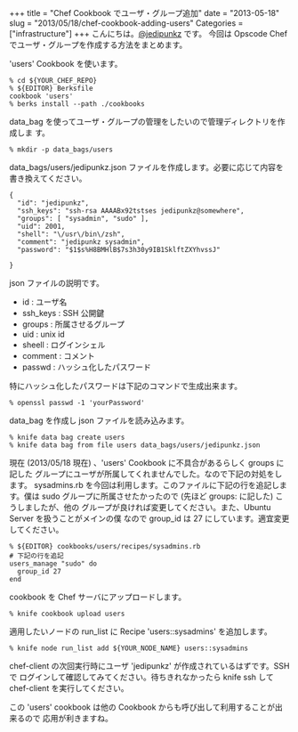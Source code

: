 +++
title = "Chef Cookbook でユーザ・グループ追加"
date = "2013-05-18"
slug = "2013/05/18/chef-cookbook-adding-users"
Categories = ["infrastructure"]
+++
こんにちは。<a href="https://twitter.com/jedipunkz">@jedipunkz</a> です。
今回は Opscode Chef でユーザ・グループを作成する方法をまとめます。


'users' Cookbook を使います。

    % cd ${YOUR_CHEF_REPO}
    % ${EDITOR} Berksfile
    cookbook 'users'
    % berks install --path ./cookbooks


data_bag を使ってユーザ・グループの管理をしたいので管理ディレクトリを作成しま
す。

    % mkdir -p data_bags/users

data_bags/users/jedipunkz.json ファイルを作成します。必要に応じて内容を書き換えてください。

    {
      "id": "jedipunkz",
      "ssh_keys": "ssh-rsa AAAABx92tstses jedipunkz@somewhere",
      "groups": [ "sysadmin", "sudo" ],
      "uid": 2001,
      "shell": "\/usr\/bin\/zsh",
      "comment": "jedipunkz sysadmin",
      "password": "$1$s%H8BMHlB$7s3h30y9IB1SklftZXYhvssJ"
    
    }

json ファイルの説明です。

* id : ユーザ名
* ssh_keys : SSH 公開鍵
* groups : 所属させるグループ
* uid : unix id
* sheell : ログインシェル
* comment : コメント
* passwd : ハッシュ化したパスワード

特にハッシュ化したパスワードは下記のコマンドで生成出来ます。

    % openssl passwd -1 'yourPassword'

data_bag を作成し json ファイルを読み込みます。

    % knife data bag create users
    % knife data bag from file users data_bags/users/jedipunkz.json

現在 (2013/05/18 現在) 、'users' Cookbook に不具合があるらしく groups に記した
グループにユーザが所属してくれませんでした。なので下記の対処をします。
sysadmins.rb を今回は利用します。このファイルに下記の行を追記します。僕は sudo
グループに所属させたかったので (先ほど groups: に記した) こうしましたが、他の
グループが良ければ変更してください。また、Ubuntu Server を扱うことがメインの僕
なので group_id は 27 にしています。適宜変更してください。

    % ${EDITOR} cookbooks/users/recipes/sysadmins.rb
    # 下記の行を追記
    users_manage "sudo" do
      group_id 27
    end

cookbook を Chef サーバにアップロードします。

    % knife cookbook upload users

適用したいノードの run_list に Recipe 'users::sysadmins' を追加します。

    % knife node run_list add ${YOUR_NODE_NAME} users::sysadmins

chef-client の次回実行時にユーザ 'jedipunkz' が作成されているはずです。SSH で
ログインして確認してみてください。待ちきれなかったら knife ssh して
chef-client を実行してください。

この 'users' cookbook は他の Cookbook からも呼び出して利用することが出来るので
応用が利きますね。
